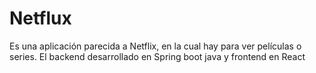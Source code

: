 # Netflux
Es una aplicación parecida a Netflix, en la cual hay para ver películas o series. El backend desarrollado en Spring boot java y frontend en React
